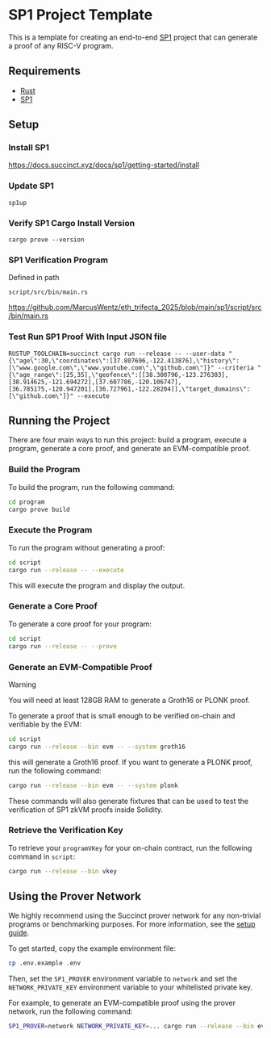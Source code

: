 # SP1 Project Template

This is a template for creating an end-to-end [SP1](https://github.com/succinctlabs/sp1) project
that can generate a proof of any RISC-V program.

## Requirements

- [Rust](https://rustup.rs/)
- [SP1](https://docs.succinct.xyz/docs/sp1/getting-started/install)

## Setup

### Install SP1

https://docs.succinct.xyz/docs/sp1/getting-started/install

### Update SP1

```shell
sp1up
```

### Verify SP1 Cargo Install Version

```shell
cargo prove --version
```

### SP1 Verification Program

Defined in path

```
script/src/bin/main.rs
```

https://github.com/MarcusWentz/eth_trifecta_2025/blob/main/sp1/script/src/bin/main.rs

### Test Run SP1 Proof With Input JSON file

```shell
RUSTUP_TOOLCHAIN=succinct cargo run --release -- --user-data "{\"age\":30,\"coordinates\":[37.807696,-122.413876],\"history\":[\"www.google.com\",\"www.youtube.com\",\"github.com\"]}" --criteria "{\"age_range\":[25,35],\"geofence\":[[38.300796,-123.276303],[38.914625,-121.694272],[37.607786,-120.106747],[36.785175,-120.947201],[36.727961,-122.28204]],\"target_domains\":[\"github.com\"]}" --execute
```

## Running the Project

There are four main ways to run this project: build a program, execute a program, generate a core proof, and
generate an EVM-compatible proof.

### Build the Program

To build the program, run the following command:

```sh
cd program
cargo prove build
```

### Execute the Program

To run the program without generating a proof:

```sh
cd script
cargo run --release -- --execute
```

This will execute the program and display the output.

### Generate a Core Proof

To generate a core proof for your program:

```sh
cd script
cargo run --release -- --prove
```

### Generate an EVM-Compatible Proof

> [!WARNING]
> You will need at least 128GB RAM to generate a Groth16 or PLONK proof.

To generate a proof that is small enough to be verified on-chain and verifiable by the EVM:

```sh
cd script
cargo run --release --bin evm -- --system groth16
```

this will generate a Groth16 proof. If you want to generate a PLONK proof, run the following command:

```sh
cargo run --release --bin evm -- --system plonk
```

These commands will also generate fixtures that can be used to test the verification of SP1 zkVM proofs
inside Solidity.

### Retrieve the Verification Key

To retrieve your `programVKey` for your on-chain contract, run the following command in `script`:

```sh
cargo run --release --bin vkey
```

## Using the Prover Network

We highly recommend using the Succinct prover network for any non-trivial programs or benchmarking purposes. For more information, see the [setup guide](https://docs.succinct.xyz/docs/generating-proofs/prover-network).

To get started, copy the example environment file:

```sh
cp .env.example .env
```

Then, set the `SP1_PROVER` environment variable to `network` and set the `NETWORK_PRIVATE_KEY`
environment variable to your whitelisted private key.

For example, to generate an EVM-compatible proof using the prover network, run the following
command:

```sh
SP1_PROVER=network NETWORK_PRIVATE_KEY=... cargo run --release --bin evm
```
